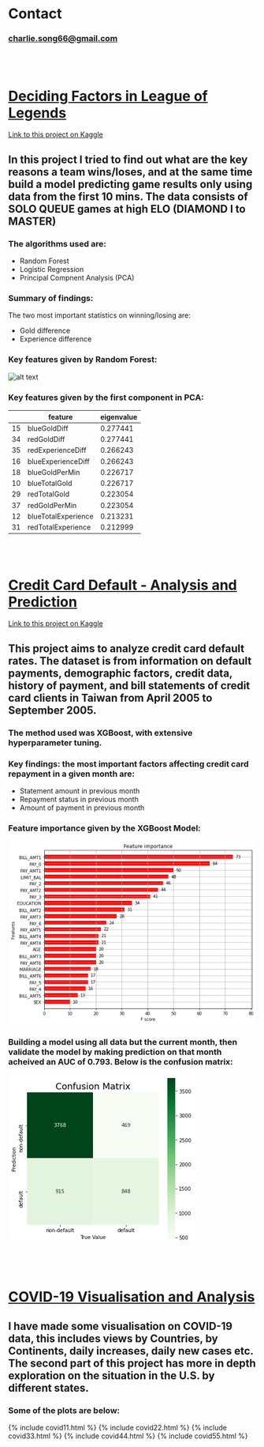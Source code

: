 # Contact
### charlie.song66@gmail.com
<br>
<br>

# [Deciding Factors in League of Legends](https://github.com/charliesong66/Deciding-Factors-in-League-of-Legends/blob/master/deciding-factors-in-league-of-legends.ipynb)

[Link to this project on Kaggle](https://www.kaggle.com/yuankunsong/deciding-factors-in-league-of-legends)

## In this project I tried to find out what are the key reasons a team wins/loses, and at the same time build a model predicting game results only using data from the first 10 mins. The data consists of SOLO QUEUE games at high ELO (DIAMOND I to MASTER)

### The algorithms used are:
* Random Forest
* Logistic Regression
* Principal Compnent Analysis (PCA)

### Summary of findings:

The two most important statistics on winning/losing are:
* Gold difference
* Experience difference

### Key features given by Random Forest:
![alt text](https://raw.githubusercontent.com/charliesong66/charlie-portfolio/master/images/lol%20factor1.png?raw=true)

### Key features given by the first component in PCA:

|   | feature |	eigenvalue |
| --- | --- | --- |
|15 |	blueGoldDiff | 	0.277441 |
|34	| redGoldDiff	| 0.277441 |
|35	| redExperienceDiff	| 0.266243 |
|16	| blueExperienceDiff	| 0.266243 |
|18	| blueGoldPerMin	| 0.226717 |
|10	| blueTotalGold	| 0.226717 |
|29	| redTotalGold	| 0.223054 |
|37	| redGoldPerMin	| 0.223054 |
|12	| blueTotalExperience	| 0.213231 |
|31	| redTotalExperience	| 0.212999 |

<br>
<br>

# [Credit Card Default - Analysis and Prediction](https://github.com/charliesong66/Predicting-Credit-Card-Default-Using-XGBoost/blob/master/predicting-credit-card-default-using-xgboost.ipynb)
[Link to this project on Kaggle](https://www.kaggle.com/yuankunsong/predicting-credit-card-default-auc-0-793)

## This project aims to analyze credit card default rates. The dataset is from information on default payments, demographic factors, credit data, history of payment, and bill statements of credit card clients in Taiwan from April 2005 to September 2005.

### The method used was XGBoost, with extensive hyperparameter tuning.

### Key findings: the most important factors affecting credit card repayment in a given month are:
* Statement amount in previous month
* Repayment status in previous month
* Amount of payment in previous month

### Feature importance given by the XGBoost Model:
![alt text](https://github.com/charliesong66/Charlie_Song_DataScience_Portfolio/blob/master/images/creditcard1.png?raw=true)

### Building a model using all data but the current month, then validate the model by making prediction on that month acheived an AUC of 0.793. Below is the confusion matrix:
![alt text](https://github.com/charliesong66/Charlie_Song_DataScience_Portfolio/blob/master/images/creditcard2.png?raw=true)

<br>
<br>

# [COVID-19 Visualisation and Analysis](https://www.kaggle.com/yuankunsong/covid-19-visualisation-analysis)

## I have made some visualisation on COVID-19 data, this includes views by Countries, by Continents, daily increases, daily new cases etc. The second part of this project has more in depth exploration on the situation in the U.S. by different states.

### Some of the plots are below:

{% include covid11.html %}
{% include covid22.html %}
{% include covid33.html %}
{% include covid44.html %}
{% include covid55.html %}
